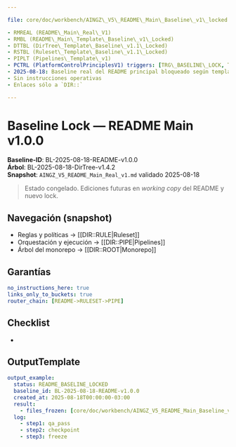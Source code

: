 ```yaml
---

file: core/doc/workbench/AINGZ\_V5\_README\_Main\_Baseline\_v1\_locked.md code: RMBL2 name: README\_Main\_BaselineV1 version: v1.0.0 date: 2025-08-18 owner: AingZ\_Platform · RwB status: locked referencias:

- RMREAL (README\_Main\_Real\_V1)
- RMBL (README\_Main\_Template\_Baseline\_v1\_Locked)
- DTTBL (DirTree\_Template\_Baseline\_v1.1\_Locked)
- RSTBL (Ruleset\_Template\_Baseline\_v1.1\_Locked)
- PIPLT (Pipelines\_Template\_v1)
- PCTRL (PlatformControlPrinciplesV1) triggers: [TRG\_BASELINE\_LOCK, TRG\_README\_ENTRY] cambios:
- 2025-08-18: Baseline real del README principal bloqueado según template. checks:
- Sin instrucciones operativas
- Enlaces sólo a `DIR::`

---
```


# Baseline Lock — README Main v1.0.0

**Baseline-ID**: BL-2025-08-18-README-v1.0.0\
**Árbol**: BL-2025-08-18-DirTree-v1.4.2\
**Snapshot**: `AINGZ_V5_README_Main_Real_v1.md` validado 2025-08-18

> Estado congelado. Ediciones futuras en *working copy* del README y nuevo lock.

## Navegación (snapshot)

- Reglas y políticas → [[DIR::RULE|Ruleset]]
- Orquestación y ejecución → [[DIR::PIPE|Pipelines]]
- Árbol del monorepo → [[DIR::ROOT|Monorepo]]

## Garantías

```yaml
no_instructions_here: true
links_only_to_buckets: true
router_chain: [README->RULESET->PIPE]
```

## Checklist

-

## OutputTemplate

```yaml
output_example:
  status: README_BASELINE_LOCKED
  baseline_id: BL-2025-08-18-README-v1.0.0
  created_at: 2025-08-18T00:00:00-03:00
  result:
    - files_frozen: [core/doc/workbench/AINGZ_V5_README_Main_Baseline_v1_locked.md]
  log:
    - step1: qa_pass
    - step2: checkpoint
    - step3: freeze
```

